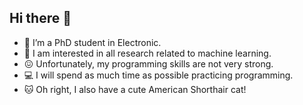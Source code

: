 ## Hi there 👋

<!--
**HuangRuiiii/HuangRuiiii** is a ✨ _special_ ✨ repository because its `README.md` (this file) appears on your GitHub profile.

Here are some ideas to get you started:

- 🔭 I’m currently working on ...
- 🌱 I’m currently learning ...
- 👯 I’m looking to collaborate on ...
- 🤔 I’m looking for help with ...
- 💬 Ask me about ...
- 📫 How to reach me: ...
- 😄 Pronouns: ...
- ⚡ Fun fact: ...
-->

- 🤠 I’m a PhD student in Electronic.
- 🔭 I am interested in all research related to machine learning.
- 😖 Unfortunately, my programming skills are not very strong.
- 💻 I will spend as much time as possible practicing programming.
- 🐱 Oh right, I also have a cute American Shorthair cat!
